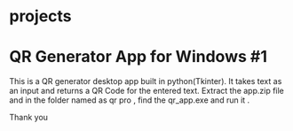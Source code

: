 # projects

# QR Generator App for Windows #1
This is a QR generator desktop app built in python(Tkinter). It takes text as an input and returns a QR Code for the entered text. Extract the app.zip file and in the folder named as qr pro , find the qr_app.exe and run it .

Thank you

